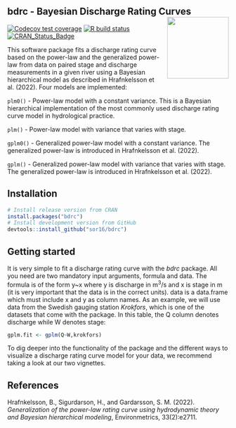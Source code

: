 
<!-- README.md is generated from README.Rmd. Please edit that file -->

## bdrc - Bayesian Discharge Rating Curves <img src="man/figures/logo.png" align="right" alt="" width="140" />

<!-- badges: start -->

[![Codecov test
coverage](https://codecov.io/gh/sor16/bdrc/branch/master/graph/badge.svg)](https://codecov.io/gh/sor16/bdrc?branch=master)
[![R build
status](https://github.com/sor16/bdrc/workflows/R-CMD-check/badge.svg)](https://github.com/sor16/bdrc/actions)
[![CRAN\_Status\_Badge](https://www.r-pkg.org/badges/version/bdrc)](https://cran.r-project.org/package=bdrc)
<!-- badges: end -->

This software package fits a discharge rating curve based on the
power-law and the generalized power-law from data on paired stage and
discharge measurements in a given river using a Bayesian hierarchical
model as described in Hrafnkelsson et al. (2022). Four models are
implemented:

`plm0()` - Power-law model with a constant variance. This is a Bayesian
hierarchical implementation of the most commonly used discharge rating
curve model in hydrological practice.

`plm()` - Power-law model with variance that varies with stage.

`gplm0()` - Generalized power-law model with a constant variance. The
generalized power-law is introduced in Hrafnkelsson et al. (2022).

`gplm()` - Generalized power-law model with variance that varies with
stage. The generalized power-law is introduced in Hrafnkelsson et
al. (2022).

## Installation

``` r
# Install release version from CRAN
install.packages("bdrc")
# Install development version from GitHub
devtools::install_github("sor16/bdrc")
```

## Getting started

It is very simple to fit a discharge rating curve with the *bdrc*
package. All you need are two mandatory input arguments, formula and
data. The formula is of the form y\~x where y is discharge in
m<sup>3</sup>/s and x is stage in m (it is very important that the data
is in the correct units). data is a data.frame which must include x and
y as column names. As an example, we will use data from the Swedish
gauging station *Krokfors*, which is one of the datasets that come with
the package. In this table, the Q column denotes discharge while W
denotes stage:

``` r
gplm.fit <- gplm(Q~W,krokfors)
```

To dig deeper into the functionality of the package and the different
ways to visualize a discharge rating curve model for your data, we
recommend taking a look at our two vignettes.

## References

Hrafnkelsson, B., Sigurdarson, H., and Gardarsson, S. M. (2022). 
*Generalization of the power-law rating curve using hydrodynamic theory and Bayesian hierarchical modeling*, 
Environmetrics, 33(2):e2711.
